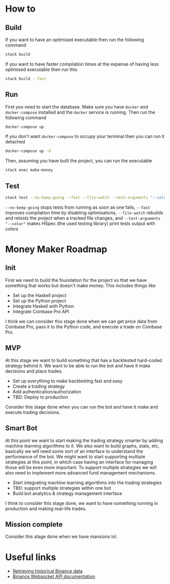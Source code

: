 # How to

## Build

If you want to have an optimised executable then run the following command

```bash
stack build
```

If you want to have faster compilation times at the expense of having less optimised executable then run this

```bash
stack build --fast
```

## Run

First you need to start the database. Make sure you have `docker` and `docker-compose` installed and the `docker` service is running. Then run the following command

```bash
docker-compose up
```

If you don't want `docker-compose` to occupy your terminal then you can run it detached

```bash
docker-compose up -d
```

Then, assuming you have built the project, you can run the executable

```bash
stack exec make-money
```

## Test

```bash
stack test --no-keep-going --fast --file-watch --test-arguments "--color"
```

`--no-keep-going` stops tests from running as soon as one fails, `--fast` improves compilation time by disabling optimisations, `--file-watch` rebuilds and retests the project when a tracked file changes, and `--test-arguments "--color"` makes HSpec (the used testing library) print tests output with colors

# Money Maker Roadmap

## Init

First we need to build the foundation for the project so that we have something that works but doesn't make money. This includes things like
- Set up the Haskell project
- Set up the Python project
- Integrate Haskell with Python
- Integrate Coinbase Pro API

I think we can consider this stage done when we can get price data from Coinbase Pro, pass it to the Python code, and execute a trade on Coinbase Pro.

## MVP

At this stage we want to build something that has a backtested hard-coded strategy behind it. We want to be able to run the bot and have it make decisions and place trades.
- Set up everything to make backtesting fast and easy
- Create a trading strategy
- Add authentication/authorization
- TBD: Deploy to production

Consider this stage done when you can run the bot and have it make and execute trading decisions.

## Smart Bot

At this point we want to start making the trading strategy smarter by adding machine learning algorithms to it. We also want to build graphs, stats, etc, basically we will need some sort of an interface to understand the performance of the bot. We might want to start supporting multiple strategies at this point, in which case having an interface for managing those will be even more important. To support multiple strategies we will also need to implement more advanced fund management mechanisms.
- Start integrating machine learning algorithms into the trading strategies
- TBD: support multiple strategies within one bot
- Build bot analytics & strategy management interface

I think to consider this stage done, we want to have something running in production and making real-life trades.

## Mission complete

Consider this stage done when we have mansions lol.

# Useful links
- [Retrieving historical Binance data](https://medium.com/swlh/retrieving-full-historical-data-for-every-cryptocurrency-on-binance-bitmex-using-the-python-apis-27b47fd8137f)
- [Binance Websocket API documentation](https://github.com/binance/binance-spot-api-docs/blob/master/web-socket-streams.md#trade-streams)
